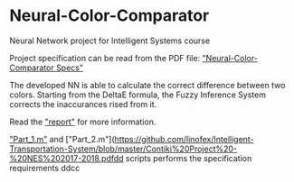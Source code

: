 # Neural-Color-Comparator

Neural Network project for Intelligent Systems course

Project specification can be read from the PDF file: [ "Neural-Color-Comparator Specs"](https://github.com/linofex/Intelligent-Transportation-System/blob/master/Contiki%20Project%20-%20NES%202017-2018.pdf)

The developed NN is able to calculate the correct difference between two colors. Starting from the DeltaE formula, the Fuzzy Inference System corrects the inaccurances rised from it.

Read the ["report"](https://github.com/linofex/Intelligent-Transportation-System/blob/master/Contiki%20Project%20-%20NES%202017-2018.pdf)
for more information.

 ["Part_1.m"](https://github.com/linofex/Intelligent-Transportation-System/blob/master/Contiki%20Project%20-%20NES%202017-2018.pdf) and  ["Part_2.m"](https://github.com/linofex/Intelligent-Transportation-System/blob/master/Contiki%20Project%20-%20NES%202017-2018.pdfdd
scripts performs the specification requirements ddcc






